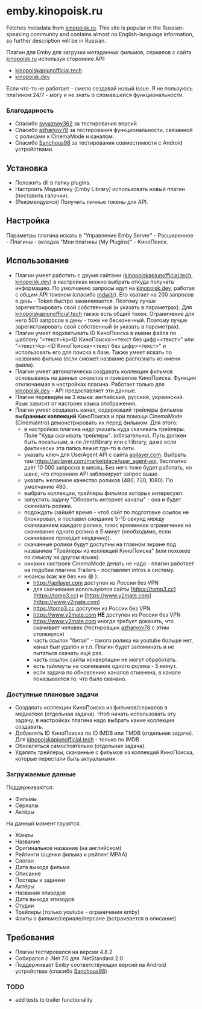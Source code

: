 # emby.kinopoisk.ru

Fetches metadata from [kinopoisk.ru](https://www.kinopoisk.ru). This site is popular in the Russian-speaking community and contains almost no English-language information, so further description will be in Russian.

Плагин для Emby для загрузки метаданных фильмов, сериалов с сайта [kinopoisk.ru](https://www.kinopoisk.ru) используя сторонние API:
- [kinopoiskapiunofficial.tech](https://kinopoiskapiunofficial.tech)
- [kinopoisk.dev](https://kinopoisk.dev)

Если что-то не работает - смело создавай новый issue. Я не пользуюсь плагином 24/7 - могу и не знать о сломавшейся функциональности.

### Благодарность
* Спасибо [svyaznoy362](https://github.com/svyaznoy362) за тестирования версий.
* Спасибо [azharkov78](https://github.com/azharkov78) за тестирования функциональности, связанной с роликами к CinemaMode и каналом.
* Спасибо [Sanchous98](https://github.com/Sanchous98) за тестирования совместимости с Android устройствами.

## Установка

* Положить dll в папку plugins.
* Настроить Медиатеку (Emby Library) использовать новый плагин (поставить галочки).
* (Рекомендуется) Получить личные токены для API.

## Настройка

Параметры плагина искать в "Управление Emby Server" - Расширенное - Плагины - вкладка "Мои плагины (My Plugins)" - КиноПоиск.

## Использование

* Плагин умеет работать с двумя сайтами ([kinopoiskapiunofficial.tech](https://kinopoiskapiunofficial.tech), [kinopoisk.dev](https://kinopoisk.dev)) в настройках можно выбрать откуда получать информацию. По умолчанию запросы идут на [kinopoisk.dev](https://kinopoisk.dev), работая с общим API токеном (спасибо [mdwitr](https://github.com/mdwitr0)). Его хватает на 200 запросов в день - Token быстро заканчивается. Поэтому лучше зарегистрировать свой собственный (и указать в параметрах). Для [kinopoiskapiunofficial.tech](https://kinopoiskapiunofficial.tech) также есть общий токен. Ограничение для него 500 запросов в день - тоже не бесконечный. Поэтому лучше зарегистрировать свой собственный (и указать в параметрах).
* Плагин умеет подхватывать ID КиноПоиска в имени файла по шаблону "<текст>kp<ID КиноПоиска><текст без цифр><текст>" или "<текст>kp-<ID КиноПоиска><текст без цифр><текст>" и использовать его для поиска в базе. Также умеет искать по названию фильма (если сможет название распознать из имени файла).
* Плагин умеет автоматически создавать коллекции фильмов основываясь на данных сиквелов и приквелов КиноПоиска. Функция отключаемая в настройках плагина. Работает только для [kinopoisk.dev](https://kinopoisk.dev) - API предоставляет эти данные.
* Плагин переведён на 3 языка: английский, русский, украинский. Язык зависит от настроек языка отображения.
* Плагин умеет создавать канал, содержащий трейлеры фильмов **выбранных коллекций** КиноПоиска и при помощи CinemaMode (CinemaIntro) демонстрировать их перед фильмом. Для этого:
  * в настройках плагина надо указать куда скачивать трейлеры. Поле "Куда скачивать трейлеры". (обязательно). Путь должен быть локальным, а-ля /mnt/library или c:\\library, даже если фактически эта папка лежит где-то в сети.
  * указать ключ для UserAgent API с сайта [apilayer.com](https://apilayer.com/). Выбрать там https://apilayer.com/marketplace/user_agent-api, бесплатно даёт 10 000 запросов в месяц. Без него тоже будет работать, но шанс, что стороннее API заблокирует запрос выше.
  * указать желаемое качество роликов (480, 720, 1080). По умолчанию 480.
  * выбрать коллекции, трейлеры фильмов которых интересуют.
  * запустить задачу "Обновить интернет каналы" - она и будет скачивать ролики.
  * подождать (займёт время - чтоб сайт по подготовке ссылок не блокировал, я поставил ожидание 5-15 секунд между скачиванием каждого ролика, плюс временное ограничение на скачивание одного ролика в 5 минут (необходимо, если скачивание проходит неудачно)).
  * скачанные ролики будут доступны на главном экране под названием "Трейлеры из коллекций КиноПоиска" (или похожее по смыслу на другом языке).
  * никаких настроек CinemaMode делать не надо - плагин работает на подобии плагина Trailers - поставляет intros в систему.
  * нюансы (как же без них :smile: ):
    * https://apilayer.com доступен из России без VPN
    * для скачивания используются сайты [https://tomp3.cc](https://tomp3.cc) и [https://www.y2mate.com](https://www.y2mate.com)
    * https://tomp3.cc доступен из России без VPN
    * https://www.y2mate.com **НЕ** доступен из России без VPN
    * https://www.y2mate.com иногда требует доказать, что скачивает человек (тестировщик [azharkov78](https://github.com/azharkov78) с этим столкнулся)
    * часть ссылок "битая" - такого ролика на youtube больше нет, канал был удалён и т.п. Плагин будет запоминать и не пытаться скачать ещё раз.
    * часть ссылок сайты конвертации не могут обработать.
    * есть таймауты на скачивание одного ролика - 5 минут.
    * если задача по обновлению каналов отменена, в канале показывается то, что было скачано.

### Доступные плановые задачи

* Создавать коллекции КиноПоиска из фильмов/сериалов в медиатеке (отдельная задача). Чтоб начать использовать эту задачу, в настройках плагина надо выбрать какие коллекции создавать.
* Добавлять ID КиноПоиска по ID IMDB или TMDB (отдельная задача).  Для [kinopoiskapiunofficial.tech](https://kinopoiskapiunofficial.tech) - только по IMDB
* Обновляться самостоятельно (отдельная задача).
* Удалять трейлеры, скачанные с фильмов из коллекций КиноПоиска, которые перестали быть актуальными.

### Загружаемые данные
Поддерживаются:

- Фильмы
- Сериалы
- Актёры

На данный момент грузятся:

- Жанры
- Название
- Оригинальное название (на английском)
- Рейтинги (оценки фильма и рейтинг MPAA)
- Слоган
- Дата выхода фильма
- Описание
- Постеры и задники
- Актёры
- Названия эпизодов
- Дата выхода эпизодов
- Студии
- Трейлеры (только youtube - ограничения emby)
- Факты о фильме/сериале/персоне (встраивается в описание)

## Требования

* Плагин тестировался на версии 4.8.2
* Собирался c .Net 7.0 для .NetStandard 2.0
* Поддерживает Emby соответствующих версий на Android устройствах (спасибо [Sanchous98](https://github.com/Sanchous98))

### TODO
* add tests to trailer functionality
